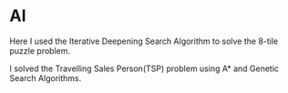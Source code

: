# AI

Here I used the Iterative Deepening Search Algorithm to solve the 8-tile puzzle problem.

I solved the Travelling Sales Person(TSP) problem using A* and Genetic Search Algorithms.
